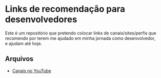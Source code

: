 # Links de recomendação para desenvolvedores

Este é um repositório que pretendo colocar links de canais/sites/perfis que recomendo por terem me ajudado em minha jornada como desenvolvedor, e ajudam até hoje.

## Arquivos
* [Canais no YouTube](./youtube-recommended-channels.md)